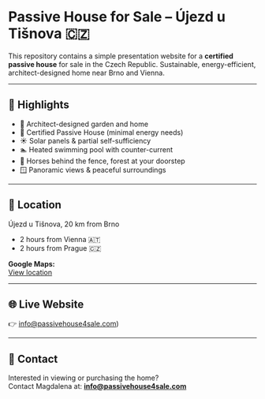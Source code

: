 # Passive House for Sale – Újezd u Tišnova 🇨🇿

This repository contains a simple presentation website for a **certified passive house** for sale in the Czech Republic.
Sustainable, energy-efficient, architect-designed home near Brno and Vienna.

---

## 🏡 Highlights

- 🌿 Architect-designed garden and home
- 🔋 Certified Passive House (minimal energy needs)
- ☀️ Solar panels & partial self-sufficiency
- 🏊 Heated swimming pool with counter-current
- 🐎 Horses behind the fence, forest at your doorstep
- 🪟 Panoramic views & peaceful surroundings

---

## 📍 Location

Újezd u Tišnova, 20 km from Brno  
- 2 hours from Vienna 🇦🇹  
- 2 hours from Prague 🇨🇿  

**Google Maps:**  
[View location](https://www.google.com/maps/place/%C3%9Ajezd+u+Ti%C5%A1nova/)

---

## 🌐 Live Website

👉 [info@passivehouse4sale.com](https://passivehouse4sale.com/))

---

## 📩 Contact

Interested in viewing or purchasing the home?  
Contact Magdalena at: **info@passivehouse4sale.com**
